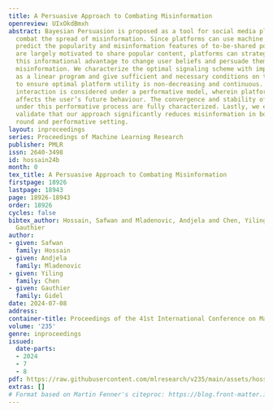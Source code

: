 ```yaml
---
title: A Persuasive Approach to Combating Misinformation
openreview: UIxOkdBmxh
abstract: Bayesian Persuasion is proposed as a tool for social media platforms to
  combat the spread of misinformation. Since platforms can use machine learning to
  predict the popularity and misinformation features of to-be-shared posts, and users
  are largely motivated to share popular content, platforms can strategically signal
  this informational advantage to change user beliefs and persuade them not to share
  misinformation. We characterize the optimal signaling scheme with imperfect predictions
  as a linear program and give sufficient and necessary conditions on the classifier
  to ensure optimal platform utility is non-decreasing and continuous. Next, this
  interaction is considered under a performative model, wherein platform intervention
  affects the user’s future behaviour. The convergence and stability of optimal signaling
  under this performative process are fully characterized. Lastly, we experimentally
  validate that our approach significantly reduces misinformation in both the single
  round and performative setting.
layout: inproceedings
series: Proceedings of Machine Learning Research
publisher: PMLR
issn: 2640-3498
id: hossain24b
month: 0
tex_title: A Persuasive Approach to Combating Misinformation
firstpage: 18926
lastpage: 18943
page: 18926-18943
order: 18926
cycles: false
bibtex_author: Hossain, Safwan and Mladenovic, Andjela and Chen, Yiling and Gidel,
  Gauthier
author:
- given: Safwan
  family: Hossain
- given: Andjela
  family: Mladenovic
- given: Yiling
  family: Chen
- given: Gauthier
  family: Gidel
date: 2024-07-08
address:
container-title: Proceedings of the 41st International Conference on Machine Learning
volume: '235'
genre: inproceedings
issued:
  date-parts:
  - 2024
  - 7
  - 8
pdf: https://raw.githubusercontent.com/mlresearch/v235/main/assets/hossain24b/hossain24b.pdf
extras: []
# Format based on Martin Fenner's citeproc: https://blog.front-matter.io/posts/citeproc-yaml-for-bibliographies/
---
```

